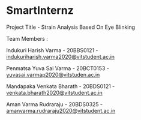 # SmartInternz 

Project Title - Strain Analysis Based On Eye Blinking

Team Members :

Indukuri Harish Varma - 20BBS0121 - indukuriharish.varma2020@vitstudent.ac.in

Penmatsa Yuva Sai Varma - 20BCT0153 - yuvasai.varmap2020@vitstuden.ac.in

Mandapaka Venkata Bharath - 20BDS0121 - venkata.bharath2020@vitstudent.ac.in

Aman Varma Rudraraju - 20BDS0325 - amanvarma.rudraraju2020@vitstudent.ac.in
